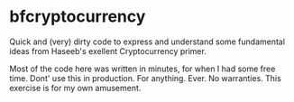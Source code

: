 # bfcryptocurrency
Quick and (very) dirty code to express and understand some fundamental ideas from Haseeb's exellent Cryptocurrency primer.

Most of the code here was written in minutes, for when I had some free time.
Dont' use this in production. For anything. Ever. No warranties. This exercise is for my own amusement.
